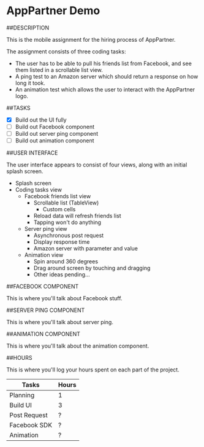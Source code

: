 AppPartner Demo
================

##DESCRIPTION

This is the mobile assignment for the hiring process of AppPartner.

The assignment consists of three coding tasks:

- The user has to be able to pull his friends list from Facebook, and see them listed in a scrollable list view.
- A ping test to an Amazon server which should return a response on how long it took.
- An animation test which allows the user to interact with the AppPartner logo.

##TASKS

- [x] Build out the UI fully
- [ ] Build out Facebook component
- [ ] Build out server ping component
- [ ] Build out animation component

##USER INTERFACE

The user interface appears to consist of four views, along with an initial splash screen.

- Splash screen
- Coding tasks view
  - Facebook friends list view
    - Scrollable list (TableView)
      - Custom cells
    - Reload data will refresh friends list
    - Tapping won't do anything
  - Server ping view
    - Asynchronous post request
    - Display response time
    - Amazon server with parameter and value
  - Animation view
    - Spin around 360 degrees
    - Drag around screen by touching and dragging
    - Other ideas pending...


##FACEBOOK COMPONENT

This is where you'll talk about Facebook stuff.

##SERVER PING COMPONENT

This is where you'll talk about server ping.

##ANIMATION COMPONENT

This is where you'll talk about the animation component.

##HOURS

This is where you'll log your hours spent on each part of the project.

Tasks | Hours
----- | -----
Planning | 1
Build UI | 3
Post Request | ?
Facebook SDK | ?
Animation | ?
